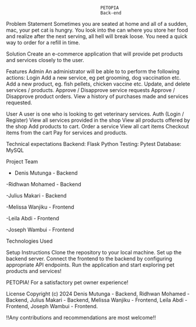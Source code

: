                                         PETOPIA
                                        Back-end

Problem Statement
Sometimes you are seated at home and all of a sudden, mac, your pet cat is hungry. You look into the can where you store her food and realize after the next serving, all hell will break loose. You need a quick way to order for a refill in time.

Solution
Create an e-commerce application that will provide pet products and services closely to the user.

Features
Admin
An administrator will be able to to perform the following actions:
Login
Add a new service, eg pet grooming, dog vaccination etc.
Add a new product, eg. fish pellets, chicken vaccine etc.
Update, and delete services / products.
Approve / Disapprove service requests
Approve / Disapprove product orders.
View a history of purchases made and services requested.

User
A user is one who is looking to get veterinary services.
Auth (Login / Register)
View all services provided in the shop
View all products offered by the shop
Add products to cart.
Order a service
View all cart items
Checkout items from the cart
Pay for services and products.

Technical expectations
Backend: Flask Python
Testing: ​Pytest
Database: MySQL

Project Team
- Denis Mutunga - Backend 

-Ridhwan Mohamed - Backend

-Julius Makari - Backend

-Melissa Wanjiku - Frontend

-Leila Abdi - Frontend

-Joseph Wambui - Frontend


Technologies Used


Setup Instructions
Clone the repository to your local machine. Set up the backend server. Connect the frontend to the backend by configuring appropriate API endpoints. Run the application and start exploring pet products and services!

PETOPIA! For a satisfactory pet owner experience!

License
Copyright (c) 2024 Denis Mutunga - Backend, Ridhwan Mohamed - Backend, Julius Makari - Backend, Melissa Wanjiku - Frontend, Leila Abdi - Frontend, Joseph Wambui - Frontend.


!!Any contributions and recommendations are most welcome!!
